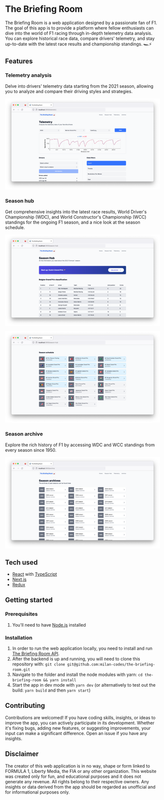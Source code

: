 # The Briefing Room

The Briefing Room is a web application designed by a passionate fan of F1. The goal of this app is to provide a platform where fellow enthusiasts can dive into the world of F1 racing through in-depth telemetry data analysis. You can explore historical race data, compare drivers' telemetry, and stay up-to-date with the latest race results and championship standings. 🏎️⚡️

## Features

### Telemetry analysis

Delve into drivers' telemetry data starting from the 2021 season, allowing you to analyze and compare their driving styles and strategies.

![Telemetry page demo](/public/images/readme/telemetry-demo.png)

### Season hub

Get comprehensive insights into the latest race results, World Driver's Championship (WDC), and World Constructor's Championship (WCC) standings for the ongoing F1 season, and a nice look at the season schedule.

![Season hub page demo - latest race classification](/public/images/readme/season-hub-demo.png)

![Season hub page demo - season schedule](/public/images/readme/season-schedule-demo.png)

### Season archive

Explore the rich history of F1 by accessing WDC and WCC standings from every season since 1950.

![Season archive page demo](/public/images/readme/season-archive-demo.png)

## Tech used

- [React](https://react.dev/) with [TypeScript](https://www.typescriptlang.org/)
- [Next.js](https://nextjs.org/)
- [Redux](https://redux.js.org/)

## Getting started

### Prerequisites

1. You'll need to have [Node.js](https://nodejs.org/en) installed

### Installation

1. In order to run the web application locally, you need to install and run [The Briefing Room API](https://github.com/milan-codes/the-briefing-room-api).
2. After the backend is up and running, you will need to clone this repository with: `git clone git@github.com:milan-codes/the-briefing-room.git`
3. Navigate to the folder and install the node modules with yarn: `cd the-briefing-room && yarn install`
4. Start the app in dev mode with `yarn dev` (or alternatively to test out the build: `yarn build` and then `yarn start`)

## Contributing

Contributions are welcomed! If you have coding skills, insights, or ideas to improve the app, you can actively participate in its development. Whether it's fixing bugs, adding new features, or suggesting improvements, your input can make a significant difference. Open an issue if you have any insights.

## Disclaimer

The creator of this web application is in no way, shape or form linked to FORMULA 1, Liberty Media, the FIA or any other organization. This website was created only for fun, and educational purposes and it does not generate any revenue. All rights belong to their respective owners. Any insights or data derived from the app should be regarded as unofficial and for informational purposes only.
